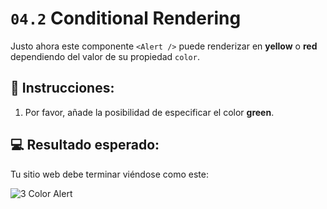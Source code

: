 # `04.2` Conditional Rendering

Justo ahora este componente `<Alert />` puede renderizar en **yellow** o **red** dependiendo del valor de su propiedad `color`.

## 📝 Instrucciones:

1. Por favor, añade la posibilidad de especificar el color **green**.

## 💻 Resultado esperado:

Tu sitio web debe terminar viéndose como este:

![3 Color Alert](../../.learn/assets/04.2-1.png?raw=true)

